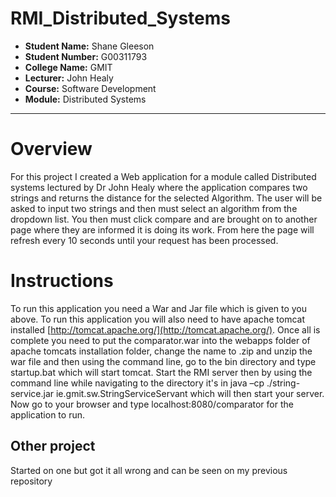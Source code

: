 # RMI_Distributed_Systems

- **Student Name:** Shane Gleeson
- **Student Number:** G00311793
- **College Name:** GMIT
- **Lecturer:** John Healy
- **Course:** Software Development
- **Module:** Distributed Systems


---

# Overview

For this project I created a Web application for a module called Distributed systems lectured by Dr John Healy where the application compares two strings and returns the distance for the selected Algorithm. The user will be asked to input two strings and then must select an algorithm from the dropdown list. You then must click compare and are brought on to another page where they are informed it is doing its work. From here the page will refresh every 10 seconds until your request has been processed.

# Instructions
To run this application you need a War and Jar file which is given to you above. To run this application you will also need to have apache tomcat installed [http://tomcat.apache.org/](http://tomcat.apache.org/). Once all is complete you need to put the comparator.war into the webapps folder of apache tomcats installation folder, change the name to .zip and unzip the war file and then using the command line, go to the bin directory and type startup.bat which will start tomcat. Start the RMI server then by using the command line while navigating to the directory it's in java –cp ./string-service.jar ie.gmit.sw.StringServiceServant which will then start your server. Now go to your browser and type localhost:8080/comparator for the application to run.


## Other project

Started on one but got it all wrong and can be seen on my previous repository



